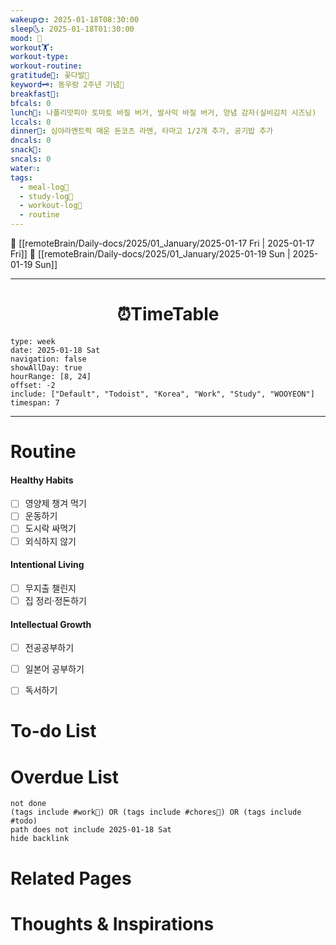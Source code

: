 ```yaml
---
wakeup🌞: 2025-01-18T08:30:00
sleep🌜: 2025-01-18T01:30:00
mood: 🥰
workout🏋️: 
workout-type: 
workout-routine: 
gratitude🙏: 꽃다발🌷
keyword🗝️: 동우랑 2주년 기념💐
breakfast🍳: 
bfcals: 0
lunch🍚: 나폴리맛피아 토마토 바질 버거, 발사믹 바질 버거, 양념 감자(실비김치 시즈닝)
lccals: 0
dinner🥗: 심야라멘트럭 매운 돈코츠 라멘, 타마고 1/2개 추가, 공기밥 추가
dncals: 0
snack🍬: 
sncals: 0
water💧: 
tags:
  - meal-log📝
  - study-log📓
  - workout-log💪
  - routine
---
```


🔺 [[remoteBrain/Daily-docs/2025/01_January/2025-01-17 Fri | 2025-01-17 Fri]]
🔻 [[remoteBrain/Daily-docs/2025/01_January/2025-01-19 Sun | 2025-01-19 Sun]]
___
<h1> <center>⏰TimeTable </center> </h1>

```gEvent
type: week
date: 2025-01-18 Sat
navigation: false
showAllDay: true
hourRange: [8, 24]
offset: -2
include: ["Default", "Todoist", "Korea", "Work", "Study", "WOOYEON"]
timespan: 7
```

--- 


# Routine 

####  Healthy Habits
- [ ] 영양제 챙겨 먹기
- [ ] 운동하기
- [ ] 도시락 싸먹기 
- [ ] 외식하지 않기 

####  Intentional Living 
- [ ] 무지출 챌린지 
- [ ] 집 정리·정돈하기

#### Intellectual Growth
- [ ] 전공공부하기
- [ ] 일본어 공부하기
- [ ] 독서하기



# To-do List


# Overdue List
```tasks
not done
(tags include #work💼) OR (tags include #chores🧺) OR (tags include #todo)
path does not include 2025-01-18 Sat
hide backlink
```

# Related Pages



# Thoughts & Inspirations

